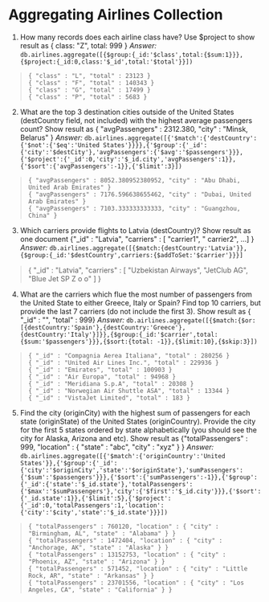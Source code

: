 # Aggregating Airlines Collection

1. How many records does each airline class have? Use \$project to show result as { class: "Z", total: 999 }
   _Answer:_
   `db.airlines.aggregate([{$group:{_id:'$class',total:{$sum:1}}}, {$project:{_id:0,class:'$_id',total:'$total'}}])`

>     { "class" : "L", "total" : 23123 }
>     { "class" : "F", "total" : 140343 }
>     { "class" : "G", "total" : 17499 }
>     { "class" : "P", "total" : 5683 }

2. What are the top 3 destination cities outside of the United States (destCountry field, not included) with the highest average passengers count? Show result as { "avgPassengers" : 2312.380, "city" : "Minsk, Belarus" }
   _Answer:_
   `db.airlines.aggregate([{'$match':{'destCountry':{'$not':{'$eq':'United States'}}}},{'$group':{'_id':{'city':'$destCity'},'avgPassengers':{'$avg':'$passengers'}}},{'$project':{'_id':0,'city':'$_id.city','avgPassengers':1}},{'$sort':{'avgPassengers':-1}},{'$limit':3}])`

>     { "avgPassengers" : 8052.380952380952, "city" : "Abu Dhabi, United Arab Emirates" }
>     { "avgPassengers" : 7176.596638655462, "city" : "Dubai, United Arab Emirates" }
>     { "avgPassengers" : 7103.333333333333, "city" : "Guangzhou, China" }

3. Which carriers provide flights to Latvia (destCountry)? Show result as one document {"\_id" : "Latvia", "carriers" : [ "carrier1", " carrier2", …] }
   _Answer:_
   `db.airlines.aggregate([{$match:{destCountry:'Latvia'}},{$group:{_id:'$destCountry',carriers:{$addToSet:'$carrier'}}}]`

>  { "_id" : "Latvia", "carriers" : [ "Uzbekistan Airways", "JetClub AG", "Blue Jet SP Z o o" ] }

4. What are the carriers which flue the most number of passengers from the United State to either Greece, Italy or Spain? Find top 10 carriers, but provide the last 7 carriers (do not include the first 3). Show result as { "\_id" : "<carrier>", "total" : 999}
   _Answer:_
   `db.airlines.aggregate([{$match:{$or:[{destCountry:'Spain'},{destCountry:'Greece'},{destCountry:'Italy'}]}},{$group:{_id:'$carrier',total:{$sum:'$passengers'}}},{$sort:{total: -1}},{$limit:10},{$skip:3}])`

>     { "_id" : "Compagnia Aerea Italiana", "total" : 280256 }
>     { "_id" : "United Air Lines Inc.", "total" : 229936 }
>     { "_id" : "Emirates", "total" : 100903 }
>     { "_id" : "Air Europa", "total" : 94968 }
>     { "_id" : "Meridiana S.p.A", "total" : 20308 }
>     { "_id" : "Norwegian Air Shuttle ASA", "total" : 13344 }
>     { "_id" : "VistaJet Limited", "total" : 183 }

5. Find the city (originCity) with the highest sum of passengers for each state (originState) of the United States (originCountry). Provide the city for the first 5 states ordered by state alphabetically (you should see the city for Alaska, Arizona and etc). Show result as {"totalPassengers" : 999, "location" : { "state" : "abc", "city" : "xyz"
   } }
   _Answer:_
    `db.airlines.aggregate([{'$match':{'originCountry':'United States'}},{'$group':{'_id':{'city':'$originCity','state':'$originState'},'sumPassengers':{'$sum':'$passengers'}}},{'$sort':{'sumPassengers':-1}},{'$group':{'_id':{'state':'$_id.state'},'totalPassengers':{'$max':'$sumPassengers'},'city':{'$first':'$_id.city'}}},{'$sort':{'_id.state':1}},{'$limit':5},{'$project':{'_id':0,'totalPassengers':1,'location':{'city':'$city','state':'$_id.state'}}}])`

>     { "totalPassengers" : 760120, "location" : { "city" : "Birmingham, AL", "state" : "Alabama" } }
>     { "totalPassengers" : 1472404, "location" : { "city" : "Anchorage, AK", "state" : "Alaska" } }
>     { "totalPassengers" : 13152753, "location" : { "city" : "Phoenix, AZ", "state" : "Arizona" } }
>     { "totalPassengers" : 571452, "location" : { "city" : "Little Rock, AR", "state" : "Arkansas" } }
>     { "totalPassengers" : 23701556, "location" : { "city" : "Los Angeles, CA", "state" : "California" } }